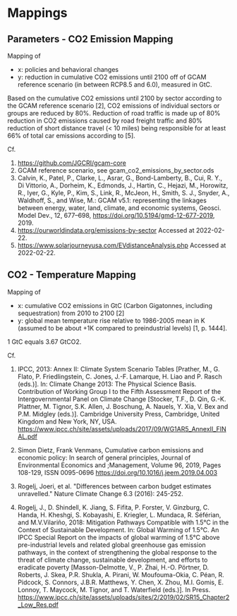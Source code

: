 # Mappings

## Parameters - CO2 Emission Mapping

Mapping of
* x: policies and behavioral changes
* y: reduction in cumulative CO2 emissions until 2100 off of GCAM reference scenario (in between RCP8.5 and 6.0), measured in GtC.

Based on the cumulative CO2 emissions until 2100 by sector according to the GCAM reference scenario [2], CO2 emissions of individual sectors or groups are reduced by 80%.
Reduction of road traffic is made up of 80% reduction in CO2 emissions caused by road freight traffic and 80% reduction of short distance travel (< 10 miles) being responsible for at least 66% of total car emissions according to [5].

Cf.
1. https://github.com/JGCRI/gcam-core
2. GCAM reference scenario, see gcam_co2_emissions_by_sector.ods
2. Calvin, K., Patel, P., Clarke, L., Asrar, G., Bond-Lamberty, B., Cui, R. Y., Di Vittorio, A., Dorheim, K., Edmonds, J., Hartin, C., Hejazi, M., Horowitz, R., Iyer, G., Kyle, P., Kim, S., Link, R., McJeon, H., Smith, S. J., Snyder, A., Waldhoff, S., and Wise, M.: GCAM v5.1: representing the linkages between energy, water, land, climate, and economic systems, Geosci. Model Dev., 12, 677–698, https://doi.org/10.5194/gmd-12-677-2019, 2019.
3. https://ourworldindata.org/emissions-by-sector Accessed at 2022-02-22.
4. https://www.solarjourneyusa.com/EVdistanceAnalysis.php Accessed at 2022-02-22.


## CO2 - Temperature Mapping

Mapping of
* x: cumulative CO2 emissions in GtC (Carbon Gigatonnes, including sequestration) from 2010 to 2100 [2]
* y: global mean temperature rise relative to 1986-2005 mean in K (assumed to be about +1K compared to preindustrial levels) [1, p. 1444].

1 GtC equals 3.67 GtCO2.
    
Cf.
1. IPCC, 2013: Annex II: Climate System Scenario Tables [Prather, M., G. Flato, P. Friedlingstein, C. Jones, J.-F. Lamarque, H. Liao and P. Rasch (eds.)]. In: Climate Change 2013: The Physical Science Basis. Contribution of Working Group I to the Fifth Assessment Report of the Intergovernmental Panel on Climate Change [Stocker, T.F., D. Qin, G.-K. Plattner, M. Tignor, S.K. Allen, J. Boschung, A. Nauels, Y. Xia, V. Bex and P.M. Midgley (eds.)]. Cambridge University Press, Cambridge, United Kingdom and New York, NY, USA. https://www.ipcc.ch/site/assets/uploads/2017/09/WG1AR5_AnnexII_FINAL.pdf

2. Simon Dietz, Frank Venmans, Cumulative carbon emissions and economic policy: In search of general principles, Journal of Environmental Economics and ;Management, Volume 96, 2019, Pages 108-129, ISSN 0095-0696 https://doi.org/10.1016/j.jeem.2019.04.003

3. Rogelj, Joeri, et al. "Differences between carbon budget estimates unravelled." Nature Climate Change 6.3 (2016): 245-252.

4. Rogelj, J., D. Shindell, K. Jiang, S. Fifita, P. Forster, V. Ginzburg, C. Handa, H. Kheshgi, S. Kobayashi, E. Kriegler, L. Mundaca, R. Séférian, and M.V.Vilariño, 2018: Mitigation Pathways Compatible with 1.5°C in the Context of Sustainable Development. In: Global Warming of 1.5°C. An IPCC Special Report on the impacts of global warming of 1.5°C above pre-industrial levels and related global greenhouse gas emission pathways, in the context of strengthening the global response to the threat of climate change, sustainable development, and efforts to eradicate poverty [Masson-Delmotte, V., P. Zhai, H.-O. Pörtner, D. Roberts, J. Skea, P.R. Shukla, A. Pirani, W. Moufouma-Okia, C. Péan, R. Pidcock, S. Connors, J.B.R. Matthews, Y. Chen, X. Zhou, M.I. Gomis, E. Lonnoy, T. Maycock, M. Tignor, and T. Waterfield (eds.)]. In Press. https://www.ipcc.ch/site/assets/uploads/sites/2/2019/02/SR15_Chapter2_Low_Res.pdf
